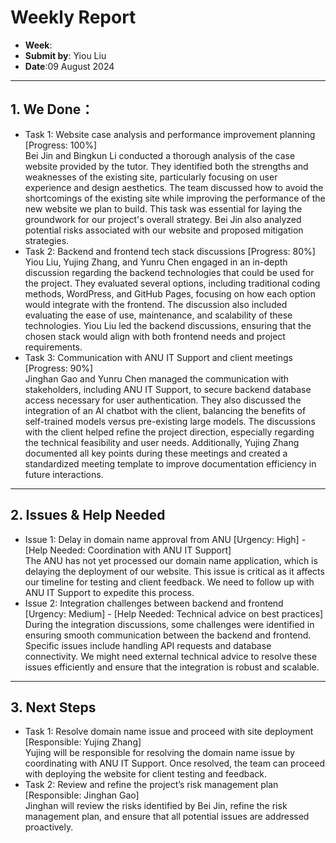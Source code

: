 # Weekly Report
- **Week**:
- **Submit by**: Yiou Liu  
- **Date**:09 August 2024

---

## 1. We Done：
- Task 1: Website case analysis and performance improvement planning [Progress: 100%] </br>
  Bei Jin and Bingkun Li conducted a thorough analysis of the case website provided by the tutor. They identified both the strengths and weaknesses of the existing site, particularly focusing on user experience and design aesthetics. The team discussed how to avoid the shortcomings of the existing site while improving the performance of the new website we plan to build. This task was essential for laying the groundwork for our project's overall strategy. Bei Jin also analyzed potential risks associated with our website and proposed mitigation strategies.
- Task 2: Backend and frontend tech stack discussions [Progress: 80%]</br>
  Yiou Liu, Yujing Zhang, and Yunru Chen engaged in an in-depth discussion regarding the backend technologies that could be used for the project. They evaluated several options, including traditional coding methods, WordPress, and GitHub Pages, focusing on how each option would integrate with the frontend. The discussion also included evaluating the ease of use, maintenance, and scalability of these technologies. Yiou Liu led the backend discussions, ensuring that the chosen stack would align with both frontend needs and project requirements.
- Task 3:  Communication with ANU IT Support and client meetings [Progress: 90%]</br>
  Jinghan Gao and Yunru Chen managed the communication with stakeholders, including ANU IT Support, to secure backend database access necessary for user authentication. They also discussed the integration of an AI chatbot with the client, balancing the benefits of self-trained models versus pre-existing large models. The discussions with the client helped refine the project direction, especially regarding the technical feasibility and user needs. Additionally, Yujing Zhang documented all key points during these meetings and created a standardized meeting template to improve documentation efficiency in future interactions.
---

## 2. Issues & Help Needed
- Issue 1: Delay in domain name approval from ANU [Urgency: High] - [Help Needed: Coordination with ANU IT Support]</br>
The ANU has not yet processed our domain name application, which is delaying the deployment of our website. This issue is critical as it affects our timeline for testing and client feedback. We need to follow up with ANU IT Support to expedite this process.
- Issue 2: Integration challenges between backend and frontend [Urgency: Medium] - [Help Needed: Technical advice on best practices]</br>
During the integration discussions, some challenges were identified in ensuring smooth communication between the backend and frontend. Specific issues include handling API requests and database connectivity. We might need external technical advice to resolve these issues efficiently and ensure that the integration is robust and scalable.
---

## 3. Next Steps
- Task 1:  Resolve domain name issue and proceed with site deployment [Responsible: Yujing Zhang]</br>
Yujing will be responsible for resolving the domain name issue by coordinating with ANU IT Support. Once resolved, the team can proceed with deploying the website for client testing and feedback.
- Task 2: Review and refine the project’s risk management plan [Responsible: Jinghan Gao]</br>
Jinghan will review the risks identified by Bei Jin, refine the risk management plan, and ensure that all potential issues are addressed proactively.

